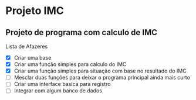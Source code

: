 # Projeto IMC
 ## Projeto de programa com calculo de IMC
 
 Lista de Afazeres
 - [x] Criar uma base
 - [x] Criar uma função simples para calculo do IMC
 - [x] Criar uma função simples para situação com base no resultado do IMC
 - [ ] Mesclar duas funções para deixar o programa principal ainda mais curto
 - [ ] Criar uma interface basica para registro
 - [ ] Integrar com algum banco de dados
